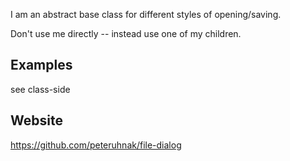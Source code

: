 I am an abstract base class for different styles of opening/saving.

Don't use me directly -- instead use one of my children.

## Examples

see class-side

## Website

https://github.com/peteruhnak/file-dialog